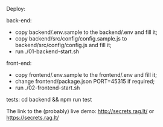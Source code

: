 Deploy:

back-end:

- copy backend/.env.sample to the backend/.env and fill it;
- copy backend/src/config/config.sample.js to backend/src/config/config.js and fill it;
- run ./01-backend-start.sh

front-end:

- copy frontend/.env.sample to the frontend/.env and fill it;
- change frontend/package.json PORT=45315 if required;
- run ./02-frontend-start.sh

tests:
cd backend && npm run test

The link to the (probably) live demo:
http://secrets.rag.lt/ or https://secrets.rag.lt/
